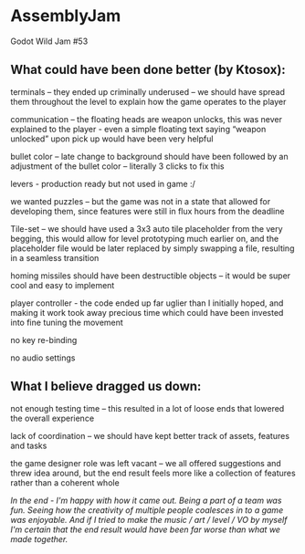 # AssemblyJam
Godot Wild Jam #53


## What could have been done better (by Ktosox):
terminals – they ended up criminally underused – we should have spread them throughout the level to explain how the game operates to the player

communication – the floating heads are weapon unlocks, this was never explained to the player - even a simple floating text saying “weapon unlocked” upon pick up would have been very helpful

bullet color – late change to background should have been followed by an adjustment of the bullet color – literally 3 clicks to fix this

levers - production ready but not used in game :/

we wanted puzzles – but the game was not in a state that allowed for developing them, since features were still in flux hours from the deadline

Tile-set – we should have used a 3x3 auto tile placeholder from the very begging, this would allow for level prototyping much earlier on, and the placeholder file would be later replaced by simply swapping a file, resulting in a seamless transition

homing missiles should have been destructible objects – it would be super cool and easy to implement

player controller - the code ended up far uglier than I initially hoped, and making it work took away precious time which could have been invested into fine tuning the movement

no key re-binding

no audio settings

## What I believe dragged us down:
not enough testing time – this resulted in a lot of loose ends that lowered the overall experience

lack of coordination – we should have kept better track of assets, features and tasks

the game designer role was left vacant – we all offered suggestions and threw idea around, but the end result feels more like a collection of features rather than a coherent whole

*In the end - I'm happy with how it came out. Being a part of a team was fun. Seeing how the creativity of multiple people coalesces in to a game was enjoyable. And if I tried to make the music / art / level / VO by myself I'm certain that the end result would have been far worse than what we made together.*